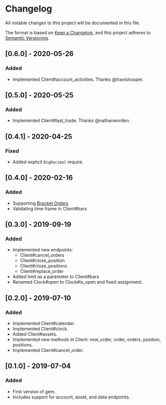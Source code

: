 # Changelog
All notable changes to this project will be documented in this file.

The format is based on [Keep a Changelog](https://keepachangelog.com/en/1.0.0/),
and this project adheres to [Semantic Versioning](https://semver.org/spec/v2.0.0.html).

## [0.6.0] - 2020-05-26
### Added
- Implemented Client#account_activities. Thanks @travishooper.

## [0.5.0] - 2020-05-25
### Added
- Implemented Client#last_trade. Thanks @nathanworden.

## [0.4.1] - 2020-04-25
### Fixed
- Added explicit `BigDecimal` require.

## [0.4.0] - 2020-02-16
### Added
- Supporting [Bracket Orders](https://docs.alpaca.markets/trading-on-alpaca/orders/#bracket-orders)
- Validating time frame in Client#bars

## [0.3.0] - 2019-09-19
### Added
- Implemented new endpoints:
  * Client#cancel_orders
  * Client#close_position
  * Client#close_positions
  * Client#replace_order
- Added limit as a parameter to Client#bars
- Renamed Clock#open to Clock#is_open and fixed assignment.

## [0.2.0] - 2019-07-10
### Added
- Implemented Client#calendar.
- Implemented Client#clock.
- Added Client#assets.
- Implemented new methods in Client: new_order, order, orders, position, positions.
- Implemented Client#cancel_order.

## [0.1.0] - 2019-07-04
### Added
- First version of gem.
- Includes support for account, asset, and data endpoints.
